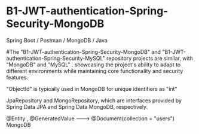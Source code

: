 # B1-JWT-authentication-Spring-Security-MongoDB
Spring Boot / Postman / MongoDB / Java

#The "B1-JWT-authentication-Spring-Security-MongoDB" and "B1-JWT-authentication-Spring-Security-MySQL" repository projects are similar, with "MongoDB" and "MySQL" .
                            showcasing the project's ability to adapt to different environments while maintaining core functionality and security features.

"ObjectId" is typically used in MongoDB for unique identifiers as "int"

JpaRepository and MongoRepository, which are interfaces provided by Spring Data JPA and Spring Data MongoDB, respectively.
 
@Entity , @GeneratedValue --->  @Document(collection = "users") MongoDB 
